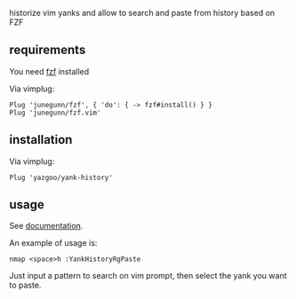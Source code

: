 historize vim yanks and allow to search and paste from history based on FZF

## requirements

You need [fzf](https://github.com/junegunn/fzf.vim) installed

Via vimplug:

```vim
Plug 'junegunn/fzf', { 'do': { -> fzf#install() } }
Plug 'junegunn/fzf.vim'
```

## installation

Via vimplug:

```vim
Plug 'yazgoo/yank-history'
```

## usage

See [documentation](doc/yank-history.txt).

An example of usage is:

```vim
nmap <space>h :YankHistoryRgPaste 
```

Just input a pattern to search on vim prompt, then select the yank you want to paste.
